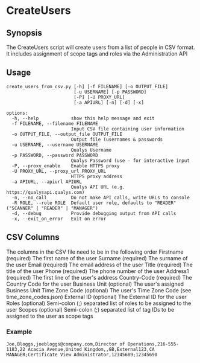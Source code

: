 # CreateUsers

## Synopsis
The CreateUsers script will create users from a list of people in CSV format.  It includes assignment of scope tags and 
roles via the Administration API

## Usage
```
create_users_from_csv.py [-h] [-f FILENAME] [-o OUTPUT_FILE] 
                         [-u USERNAME] [-p PASSWORD] 
                         [-P] [-U PROXY_URL] 
                         [-a APIURL] [-n] [-d] [-x]

options:
  -h, --help            show this help message and exit
  -f FILENAME, --filename FILENAME
                        Input CSV file containing user information
  -o OUTPUT_FILE, --output_file OUTPUT_FILE
                        Output file (usernames & passwords
  -u USERNAME, --username USERNAME
                        Qualys Username
  -p PASSWORD, --password PASSWORD
                        Qualys Password (use - for interactive input
  -P, --proxy_enable    Enable HTTPS proxy
  -U PROXY_URL, --proxy_url PROXY_URL
                        HTTPS proxy address
  -a APIURL, --apiurl APIURL
                        Qualys API URL (e.g. https://qualysapi.qualys.com)
  -n, --no_call         Do not make API calls, write URLs to console
  -R ROLE, --role ROLE  Default user role, defaults to "READER" ("SCANNER" | "READER" | "MANAGER")
  -d, --debug           Provide debugging output from API calls
  -x, --exit_on_error   Exit on error
```

## CSV Columns
The columns in the CSV file need to be in the following order
Firstname       (required) The first name of the user
Surname         (required) The surname of the user
Email           (required) The email address of the user
Title           (required) The title of the user
Phone           (required) The phone number of the user
Address1        (required) The first line of the user's address
Country-Code    (required) The Country Code for the user
Business Unit   (optional) The user's assigned Business Unit
Time Zone Code  (optional) The user's Time Zone Code (see time_zone_codes.json)
External ID     (optional) The External ID for the user
Roles           (optional) Semi-colon (;) separated list of roles to be assigned to the user
Scopes          (optional) Semi-colon (;) separated list of tag IDs to be assigned to the user as scope tags

### Example

```
Joe,Bloggs,joebloggs@company.com,Director of Operations,216-555-1183,22 Acacia Avenue,United Kingdom,,GB,External123,CA MANAGER;Certificate View Administrator,12345689;12345690
```